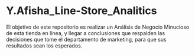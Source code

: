 # Y.Afisha_Line-Store_Analitics
El objetivo de este repositorio es realizar un Análisis de Negocio  Minucioso de esta tienda en línea, y llegar a conclusiones que respalden las decisiones que tome el departamento de marketing, para que sus resultados sean los esperados.
